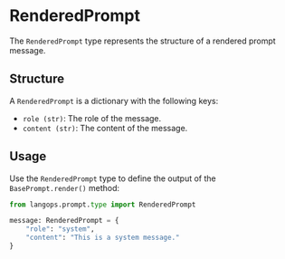 # RenderedPrompt

The `RenderedPrompt` type represents the structure of a rendered prompt message.

## Structure

A `RenderedPrompt` is a dictionary with the following keys:

- `role (str)`: The role of the message.
- `content (str)`: The content of the message.

## Usage

Use the `RenderedPrompt` type to define the output of the `BasePrompt.render()` method:

```python
from langops.prompt.type import RenderedPrompt

message: RenderedPrompt = {
    "role": "system",
    "content": "This is a system message."
}
```

